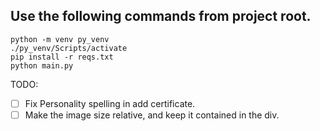 ## Use the following commands from project root.

```
python -m venv py_venv
./py_venv/Scripts/activate
pip install -r reqs.txt
python main.py
```

TODO:
- [ ] Fix Personality spelling in add certificate.
- [ ] Make the image size relative, and keep it contained in the div.
